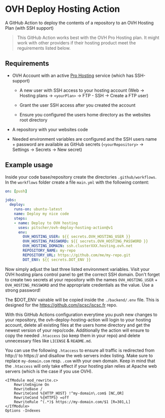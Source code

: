 # OVH Deploy Hosting Action

A GitHub Action to deploy the contents of a repository to an OVH Hosting Plan (with SSH support)

>This GitHub Action works best with the OVH Pro Hosting plan. It might work with other providers if their hosting product meet the reguirements listed below.

## Requirements

* OVH Account with an active [Pro Hosting](https://www.ovh.de/hosting/hosting-pro.xml) service (which has SSH-support)

  * A new user with SSH access to your hosting account (Web -> Hosting plans -> `<yourPlan>` -> FTP - SSH -> Create a FTP user)

  * Grant the user SSH access after you created the account

  * Ensure you configured the users home directory as the websites root directory

* A repository with your websites code

* Needed environment variables are configured and the SSH users name + password are available as GitHub secrets (`<yourRepository>` -> Settings -> Secrets -> New secret)

## Example usage

Inside your code base/repository create the directories `.github/workflows`. In the `workflows` folder create a file `main.yml` with the following content:

```yaml
on: [push]

jobs:
  deploy:
    runs-on: ubuntu-latest
    name: Deploy my nice code
    steps:
    - name: Deploy to OVH hosting
      uses: pitscher/ovh-deploy-hosting-action@v1
      env:
        OVH_HOSTING_USER: ${{ secrets.OVH_HOSTING_USER }}
        OVH_HOSTING_PASSWORD: ${{ secrets.OVH_HOSTING_PASSWORD }}
        OVH_HOSTING_DOMAIN: ssh.clusterXXX.hosting.ovh.net
        REPOSITORY_NAME: my-repo
        REPOSITORY_URL: https://github.com/me/my-repo.git
        DOT_ENV: ${{ secrets.DOT_ENV }}
```

Now simply adjust the last three listed environment variables. Visit your OVH hosting plans control panel to get the correct SSH domain.
Don't forget to create two secrets at your repository with the names `OVH_HOSTING_USER` + `OVH_HOSTING_PASSWORD` and the appropriate credentials as the value. Use a strong password!

The $DOT_ENV vairable will be copied inside the `./backend/.env` file. This is designed for the https://github.com/iscsc/iscsc.fr repo.

With this GitHub Actions configuration everytime you push new changes to your repository, the ovh-deploy-hosting-action will login to your hosting account, delete all existing files at the users home directory and get the newest version of your repo/code. Additionally the action will ensure to copy the needed `.htaccess` (so keep them in your repo) and delete unnecessary files like `LICENSE` & `README.md`.

You can use the following `.htaccess` to ensure all traffic is redirected from http:// to https:// and disallow the web servers index listing. Make sure to replace `my-domain.com` resp. `.com` with your own domain.
Keep in mind that the `.htaccess` will only take effect if your hosting plan relies at Apache web servers (which is the case if you use OVH).

```htaccess
<IfModule mod_rewrite.c>
    RewriteEngine On
    RewriteBase /
    RewriteCond %{HTTP_HOST} !^my-domain\.com$ [NC,OR]
    RewriteCond %{HTTPS} =off
    RewriteRule ^(.*)$ https://my-domain.com/$1 [R=301,L]
</IfModule>
Options -Indexes
```
